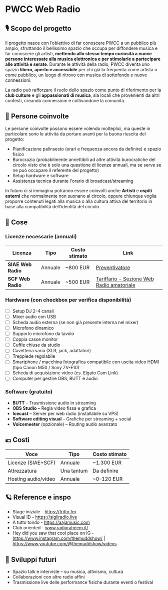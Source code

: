 # PWCC Web Radio

## 🎙️ Scopo del progetto

Il progetto nasce con l’obiettivo di far conoscere PWCC a un pubblico più ampio, sfruttando il bellissimo spazio che occupa per diffondere musica e far conoscere gli artisti, **mettendo allo stesso tempo curiosità a nuove persone interessate alla musica elettronica e per stimolarle a partecipare alle attività e serate**.
Durante le attività della radio, PWCC diventa uno spazio **libero, aperto e accessibile** per chi già lo frequenta come artista o come pubblico, un luogo di ritrovo con musica di sottofondo e nuove connessioni.

La radio può rafforzare il ruolo dello spazio come punto di riferimento per la **club culture** e gli **appassionati di musica**, sia locali che provenienti da altri contesti, creando connessioni e coltivandone la comunità.

## 👤 Persone coinvolte

Le persone coinvolte possono essere volendo molteplici, ma queste in particolare sono le attività da portare avanti per la buona riuscita del progetto:
- Pianificazione palinsesto (orari e frequenza ancora da definire) e spazio fisico
- Burocrazia (probabilmente annettibili ad altre attività burocratiche del circolo visto che è solo una questione di licenze annuali, ma se serve se ne può occupare il referente del progetto)
- Setup hardware e software
- Assistenza tecnica durante l'orario di broadcast/streaming

In futuro ci si immagina potranno essere coinvolti anche **Artisti** e **ospiti esterni** che normalmente non suonano al circolo, oppure chiunque voglia proporre contenuti legati alla musica o alla cultura attiva del territorio in base alla compatibilità dell'identità del circolo.

## 🧱 Cose

### Licenze necessarie (annuali)

| Licenza               | Tipo      | Costo stimato  |                                                     Link                                                                 |
|-----------------------|-----------|----------------|--------------------------------------------------------------------------------------------------------------------------|
| **SIAE Web Radio**    | Annuale   | ~800 EUR       |  [Preventivatore](https://servizionline.siae.it/it/sol_goal/public)                                                      |
| **SCF Web Radio**     | Annuale   | ~500 EUR       |  [Tariffario - Sezione Web Radio amatoriale](https://www.scfitalia.it/kdocs/2118539/tariffario_scf_broad_e_web_2024.pdf) |

### Hardware (con checkbox per verifica disponibilità)

- [ ] Setup DJ 2-4 canali
- [ ] Mixer audio con USB
- [ ] Scheda audio esterna (se non già presente interna nel mixer)
- [ ] Microfono dinamico
- [ ] Supporto microfono da tavolo
- [ ] Coppia casse monitor
- [ ] Cuffie chiuse da studio
- [ ] Cavetteria varia (XLR, jack, adattatori)
- [ ] Treppiede regolabile
- [ ] Smartphone / macchina fotografica compatibile con uscita video HDMI (tipo Canon M50 / Sony ZV-E10)  
- [ ] Scheda di acquisizione video (es. Elgato Cam Link)  
- [ ] Computer per gestire OBS, BUTT e audio  

### Software (gratuito)

- **BUTT** – Trasmissione audio in streaming  
- **OBS Studio** – Regia video fissa e grafica  
- **Icecast** – Server per web radio (installabile su VPS)  
- **Software editing visual** – Grafiche per streaming + social
- **Voicemeeter** (opzionale) – Routing audio avanzato  

## 💶 Costi

| Voce                  | Tipo       | Costo stimato   |
|-----------------------|------------|------------------|
| Licenze (SIAE+SCF)    | Annuale    | ~1.300 EUR       |
| Attrezzatura          | Una tantum | Da definire      |
| Hosting audio/video   | Annuale    | ~0–120 EUR       |

## 🪐 Reference e inspo

- Stage iniziale - https://fritto.fm
- Visual ID - https://sigilradio.live
- A tutto tondo - https://aajamusic.com
- Club oriented - www.radioraheem.it/
- Hey did you saw that cool place on IG - https://www.instagram.com/themuddshow/ | https://www.youtube.com/@themuddshow/videos


## 🔄 Sviluppi futuri

- Spazio talk e interviste – su musica, attivismo, cultura  
- Collaborazioni con altre radio affini  
- Trasmissione live delle performance fisiche durante eventi o festival
